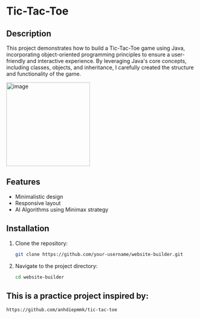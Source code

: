# Tic-Tac-Toe

## Description

This project demonstrates how to build a Tic-Tac-Toe game using Java, incorporating object-oriented programming principles to ensure a user-friendly and interactive experience.
By leveraging Java's core concepts, including classes, objects, and inheritance, I carefully created the structure and functionality of the game.

<img width="221" alt="image" src="https://github.com/dbkhanh/Tic-Tac-Toe/assets/107232612/5f1dba85-8283-4f34-92df-1ee8ed976a53">


## Features

- Minimalistic design
- Responsive layout
- AI Algorithms using Minimax strategy

## Installation

1. Clone the repository:

    ```bash
    git clone https://github.com/your-username/website-builder.git
    ```

2. Navigate to the project directory:

    ```bash
    cd website-builder
    ```
   
## This is a practice project inspired by: 
    https://github.com/anhdiepmmk/tic-tac-toe
